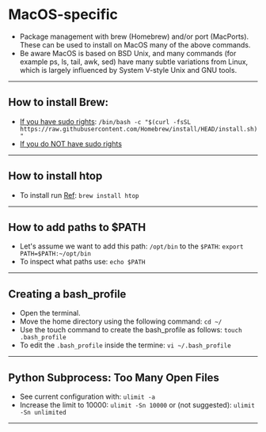 
# MacOS-specific
- Package management with brew (Homebrew) and/or port (MacPorts). These can be used to install on MacOS many of the above commands.
- Be aware MacOS is based on BSD Unix, and many commands (for example ps, ls, tail, awk, sed) have many subtle variations from Linux, which is largely influenced by System V-style Unix and GNU tools.
***

## How to install Brew:
- [If you have sudo rights](https://brew.sh/): `/bin/bash -c "$(curl -fsSL https://raw.githubusercontent.com/Homebrew/install/HEAD/install.sh)"`
- [If you do NOT have sudo rights](https://superuser.com/questions/619498/can-i-install-homebrew-without-sudo-privileges)
***

## How to install htop
- To install run [Ref](https://www.cyberciti.biz/faq/install-htop-on-macos-unix-desktop-running-macbook-pro/): `brew install htop`
***

## How to add paths to $PATH
- Let's assume we want to add this path: `/opt/bin` to the `$PATH`: `export PATH=$PATH:~/opt/bin`
- To inspect what paths use: `echo $PATH`
***

## Creating a bash_profile
- Open the terminal.
- Move the home directory using the following command: `cd ~/`
- Use the touch command to create the bash_profile as follows: `touch .bash_profile`
- To edit the `.bash_profile` inside the termine: `vi ~/.bash_profile`
***

## Python Subprocess: Too Many Open Files
- See current configuration with: `ulimit -a`
- Increase the limit to 10000: `ulimit -Sn 10000` or (not suggested): `ulimit -Sn unlimited`
***
